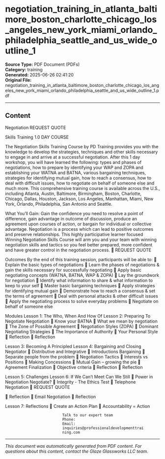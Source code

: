 ﻿# negotiation_training_in_atlanta_baltimore_boston_charlotte_chicago_los_angeles_new_york_miami_orlando_philadelphia_seattle_and_us_wide_outline_1

**Source Type:** PDF Document (PDFs)  
**Category:** training  
**Generated:** 2025-06-26 02:41:20  
**Original File:** negotiation_training_in_atlanta_baltimore_boston_charlotte_chicago_los_angeles_new_york_miami_orlando_philadelphia_seattle_and_us_wide_outline_1.pdf

---

## Content

Negotiation                                                            REQUEST QUOTE

Skills Training                                                        1.0 DAY COURSE




The Negotiation Skills Training Course by PD Training provides you with the
knowledge to develop the strategies, techniques and other skills necessary to
engage in and arrive at a successful negotiation.
After this 1 day workshop, you will have learned the following: types and
phases of negotiations, how to prepare by identifying your WAP and ZOPA
and establishing your WATNA and BATNA, various bargaining techniques,
strategies for identifying mutual gain, how to reach a consensus, how to deal
with difficult issues, how to negotiate on behalf of someone else and much
more.
This comprehensive training course is available across the U.S., including
Atlanta, Austin, Baltimore, Birmingham, Boston, Charlotte, Chicago, Dallas,
Houston, Jackson, Los Angeles, Manhattan, Miami, New York, Orlando,
Philadelphia, San Antonio and Seattle.




What You’ll Gain:
Gain the confidence you need to resolve a point of difference, gain advantage in outcome of
discussion, produce an agreement upon courses of action, or bargain for individual or
collective advantage. Negotiation is a process which can lead to positive outcomes and
preserve relationships.
This highly participative learner focused Winning Negotiation Skills Course will arm you and
your team with winning negotiation skills and tactics so you feel better prepared, more
confident and have greater control in the negotiation process.
                                                                          REQUEST QUOTE




Outcomes
By the end of this training session, participants will be able to:
    Explain the basic types of negotiations
    Learn the phases of negotiations & gain the skills necessary for successfully
      negotiating
    Apply basic negotiating concepts (WATNA, BATNA, WAP & ZOPA)
    Lay the groundwork for negotiation
    Identify what information to share & what information to keep to your self
    Master basic bargaining techniques
    Apply strategies for identifying mutual gain
    Demonstrate how to reach a consensus & set the terms of agreement
    Deal with personal attacks & other difficult issues
    Apply the negotiating process to solve everyday problems
    Negotiate on behalf of someone else




Modules
 Lesson 1: The Who, When And How Of        Lesson 2: Preparing To Negotiate
 Negotiation                                   Know your BATNA
     What we mean by negotiation              The Zone of Possible Agreement
     Negotiation Styles                         (ZOPA)
     Dominant Negotiating Strategies          The Importance of Authority
     Your Personal Style                      Reflection
     Reflection


 Lesson 3: Becoming A Principled           Lesson 4: Bargaining and Closing
 Negotiator                                    Distributive and Integrative
     Introductions                              Bargaining
     Separate people from the problem         Negotiation Tactics
     Interests vs Positions                   Making Concessions
     Mutual Gain – growing the pie            Agreement Finalization
     Objective criteria                       Reflection
     Reflection


 Lesson 5: Challenges                      Lesson 6: If We Can’t Meet Can We Still
    Power in Negotiation                  Negotiate?
    Integrity - The Ethics Test               Telephone Negotiation
                                                             REQUEST QUOTE




     Reflection                   Email Negotiation
                                   Reflection


Lesson 7: Reflections
   Create an Action Plan
   Accountability = Action




                              Talk to our expert team
                              Phone:
                              Email:
                              inquiries@professionaldevelopmenttrai
                              ning.com

---

*This document was automatically generated from PDF content. For questions about this content, contact the Glaze Glassworks LLC team.*
